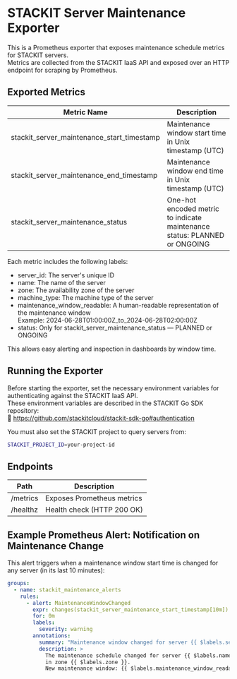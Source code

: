 # STACKIT Server Maintenance Exporter

This is a Prometheus exporter that exposes maintenance schedule metrics for STACKIT servers.  
Metrics are collected from the STACKIT IaaS API and exposed over an HTTP endpoint for scraping by Prometheus.

## Exported Metrics

| Metric Name                                | Description                                                                 |
|--------------------------------------------|-----------------------------------------------------------------------------|
| stackit_server_maintenance_start_timestamp | Maintenance window start time in Unix timestamp (UTC)                       |
| stackit_server_maintenance_end_timestamp   | Maintenance window end time in Unix timestamp (UTC)                         |
| stackit_server_maintenance_status          | One-hot encoded metric to indicate maintenance status: PLANNED or ONGOING   |

Each metric includes the following labels:

- server_id: The server's unique ID
- name: The name of the server
- zone: The availability zone of the server
- machine_type: The machine type of the server
- maintenance_window_readable: A human-readable representation of the maintenance window  
  Example: 2024-06-28T01:00:00Z_to_2024-06-28T02:00:00Z
- status: Only for stackit_server_maintenance_status — PLANNED or ONGOING

This allows easy alerting and inspection in dashboards by window time.

## Running the Exporter

Before starting the exporter, set the necessary environment variables for authenticating against the STACKIT IaaS API.  
These environment variables are described in the STACKIT Go SDK repository:  
🔗 https://github.com/stackitcloud/stackit-sdk-go#authentication

You must also set the STACKIT project to query servers from:

```bash
STACKIT_PROJECT_ID=your-project-id
```

## Endpoints

| Path      | Description                 |
|-----------|-----------------------------|
| /metrics  | Exposes Prometheus metrics  |
| /healthz  | Health check (HTTP 200 OK)  |

## Example Prometheus Alert: Notification on Maintenance Change

This alert triggers when a maintenance window start time is changed for any server (in its last 10 minutes):

```yaml
groups:
  - name: stackit_maintenance_alerts
    rules:
      - alert: MaintenanceWindowChanged
        expr: changes(stackit_server_maintenance_start_timestamp[10m]) > 0
        for: 0m
        labels:
          severity: warning
        annotations:
          summary: "Maintenance window changed for server {{ $labels.server_id }}"
          description: >
            The maintenance schedule changed for server {{ $labels.name }} ({{ $labels.server_id }})
            in zone {{ $labels.zone }}.
            New maintenance window: {{ $labels.maintenance_window_readable }}.
```